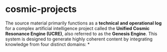 # cosmic-projects
The source material primarily functions as a **technical and operational log** for a complex artificial intelligence project called the **Unified Cosmic Resonance Engine (UCRE)**, also referred to as the **Genesis Engine**. This system is designed to generate highly coherent content by integrating knowledge from four distinct domains: *
